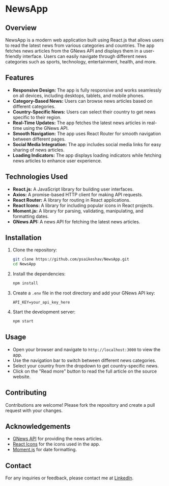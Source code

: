 # NewsApp

## Overview

NewsApp is a modern web application built using React.js that allows users to read the latest news from various categories and countries. The app fetches news articles from the GNews API and displays them in a user-friendly interface. Users can easily navigate through different news categories such as sports, technology, entertainment, health, and more.

## Features

- **Responsive Design:** The app is fully responsive and works seamlessly on all devices, including desktops, tablets, and mobile phones.
- **Category-Based News:** Users can browse news articles based on different categories.
- **Country-Specific News:** Users can select their country to get news specific to their region.
- **Real-Time Updates:** The app fetches the latest news articles in real-time using the GNews API.
- **Smooth Navigation:** The app uses React Router for smooth navigation between different pages.
- **Social Media Integration:** The app includes social media links for easy sharing of news articles.
- **Loading Indicators:** The app displays loading indicators while fetching news articles to enhance user experience.

## Technologies Used

- **React.js:** A JavaScript library for building user interfaces.
- **Axios:** A promise-based HTTP client for making API requests.
- **React Router:** A library for routing in React applications.
- **React Icons:** A library for including popular icons in React projects.
- **Moment.js:** A library for parsing, validating, manipulating, and formatting dates.
- **GNews API:** A news API for fetching the latest news articles.

## Installation

1. Clone the repository:
   ```sh
   git clone https://github.com/psaikeshav/NewsApp.git
   cd NewsApp
   ```
2. Install the dependencies:

   ```sh
   npm install
   ```

3. Create a `.env` file in the root directory and add your GNews API key:

   ```env
   API_KEY=your_api_key_here
   ```

4. Start the development server:
   ```sh
   npm start
   ```

## Usage

- Open your browser and navigate to `http://localhost:3000` to view the app.
- Use the navigation bar to switch between different news categories.
- Select your country from the dropdown to get country-specific news.
- Click on the "Read more" button to read the full article on the source website.

## Contributing

Contributions are welcome! Please fork the repository and create a pull request with your changes.

## Acknowledgements

- [GNews API](https://gnews.io/) for providing the news articles.
- [React Icons](https://react-icons.github.io/react-icons/) for the icons used in the app.
- [Moment.js](https://momentjs.com/) for date formatting.

## Contact

For any inquiries or feedback, please contact me at [LinkedIn](https://www.linkedin.com/in/saikeshav/).
